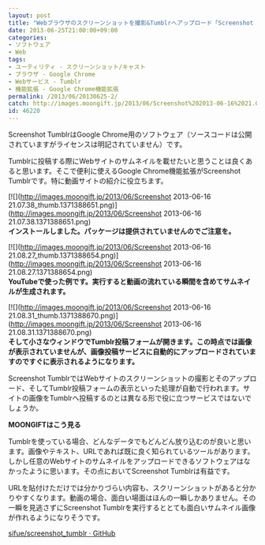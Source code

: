 ```yaml
---
layout: post
title: "Webブラウザのスクリーンショットを撮影&Tumblrへアップロード「Screenshot Tumblr」"
date: 2013-06-25T21:00:00+09:00
categories:
- ソフトウェア
- Web
tags: 
- ユーティリティ - スクリーンショット/キャスト
- ブラウザ - Google Chrome
- Webサービス - Tumblr
- 機能拡張 - Google Chrome機能拡張
permalink: /2013/06/20130625-2/
catch: http://images.moongift.jp/2013/06/Screenshot%202013-06-16%2021.08.27_thumb.1371388654.png
id: 46220
---
```

Screenshot TumblrはGoogle Chrome用のソフトウェア（ソースコードは公開されていますがライセンスは明記されていません）です。

  
  

Tumblrに投稿する際にWebサイトのサムネイルを載せたいと思うことは良くあると思います。そこで便利に使えるGoogle Chrome機能拡張がScreenshot Tumblrです。特に動画サイトの紹介に役立ちます。

  

[![](http://images.moongift.jp/2013/06/Screenshot 2013-06-16 21.07.38_thumb.1371388651.png)](http://images.moongift.jp/2013/06/Screenshot 2013-06-16 21.07.38.1371388651.png)  
**インストールしました。パッケージは提供されていませんのでご注意を。**

  

[![](http://images.moongift.jp/2013/06/Screenshot 2013-06-16 21.08.27_thumb.1371388654.png)](http://images.moongift.jp/2013/06/Screenshot 2013-06-16 21.08.27.1371388654.png)  
**YouTubeで使った例です。実行すると動画の流れている瞬間を含めてサムネイルが生成されます。**

  

[![](http://images.moongift.jp/2013/06/Screenshot 2013-06-16 21.08.31_thumb.1371388670.png)](http://images.moongift.jp/2013/06/Screenshot 2013-06-16 21.08.31.1371388670.png)  
**そして小さなウィンドウでTumblr投稿フォームが開きます。この時点では画像が表示されていませんが、画像投稿サービスに自動的にアップロードされていますのですぐに表示されるようになります。**

  

Screenshot TumblrではWebサイトのスクリーンショットの撮影とそのアップロード、そしてTumblr投稿フォームの表示といった処理が自動で行われます。サイトの画像をTumblrへ投稿するのとは異なる形で役に立つサービスではないでしょうか。

  
  
  

**MOONGIFTはこう見る**

  

Tumblrを使っている場合、どんなデータでもどんどん放り込むのが良いと思います。画像やテキスト、URLであれば既に良く知られているツールがあります。しかし任意のWebサイトのサムネイルをアップロードできるソフトウェアはなかったように思います。その点においてScreenshot Tumblrは有益です。

  

URLを貼付けただけでは分かりづらい内容も、スクリーンショットがあると分かりやすくなります。動画の場合、面白い場面はほんの一瞬しかありません。その一瞬を見逃さずにScreenshot Tumblrを実行するととても面白いサムネイル画像が作れるようになりそうです。

  
  

[sifue/screenshot\_tumblr · GitHub](https://github.com/sifue/screenshot_tumblr)

